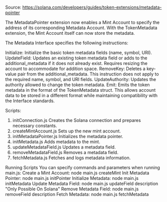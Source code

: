 Source: https://solana.com/developers/guides/token-extensions/metadata-pointer

The MetadataPointer extension now enables a Mint Account to specify the address of its corresponding Metadata Account.
With the TokenMetadata extension, the Mint Account itself can now store the metadata.

The Metadata Interface specifies the following instructions:

Initialize: Initialize the basic token metadata fields (name, symbol, URI).
UpdateField: Updates an existing token metadata field or adds to the additional_metadata if it does not already exist. Requires resizing the account to accommodate for addition space.
RemoveKey: Deletes a key-value pair from the additional_metadata. This instruction does not apply to the required name, symbol, and URI fields.
UpdateAuthority: Updates the authority allowed to change the token metadata.
Emit: Emits the token metadata in the format of the TokenMetadata struct. This allows account data to be stored in a different format while maintaining compatibility with the Interface standards.

Scripts: 
1. initConnection.js 		Creates the Solana connection and prepares necessary constants.
2. createMintAccount.js  	Sets up the new mint account.
3. initMetadataPointer.js	Initializes the metadata pointer.
4. initMetadata.js  		Adds metadata to the mint.
5. updateMetadataField.js  	Updates a metadata field.
6. removeMetadataField.js 	Removes a metadata field.
7. fetchMetadata.js 		Fetches and logs metadata information.

Running Scripts
You can specify commands and parameters when running main.js:
Create a Mint Account:	node main.js createMint
Init Metadata Pointer:	node main.js initPointer <mintPublicKey>
Initialize Metadata:	node main.js initMetadata <mintPublicKey>
Update Metadata Field: 	node main.js updateField <mintPublicKey> description "Only Possible On Solana"
Remove Metadata Field: 	node main.js removeField <mintPublicKey> description
Fetch Metadata: 	node main.js fetchMetadata <mintPublicKey>